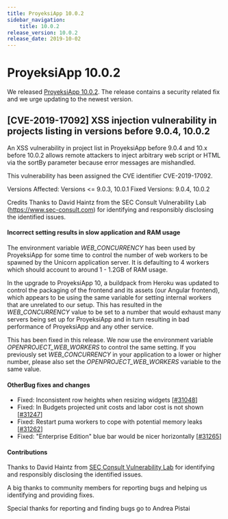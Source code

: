 ```yaml
---
title: ProyeksiApp 10.0.2
sidebar_navigation:
    title: 10.0.2
release_version: 10.0.2
release_date: 2019-10-02
---
```


# ProyeksiApp 10.0.2

We released [ProyeksiApp 10.0.2](https://community.openproject.com/versions/1395).
The release contains a security related fix and we urge updating to the newest version.



## [CVE-2019-17092] XSS injection vulnerability in projects listing in versions before 9.0.4, 10.0.2

An XSS vulnerability in project list in ProyeksiApp before 9.0.4 and 10.x before 10.0.2 allows remote attackers to inject arbitrary web script or HTML via the sortBy parameter because error messages are mishandled.

This vulnerability has been assigned the CVE identifier CVE-2019-17092.

Versions Affected: Versions <= 9.0.3, 10.0.1
Fixed Versions: 9.0.4, 10.0.2

Credits
Thanks to David Haintz from the SEC Consult Vulnerability Lab (https://www.sec-consult.com) for identifying and responsibly disclosing the identified issues.

####  

#### Incorrect setting results in slow application and RAM usage

The environment variable *WEB_CONCURRENCY* has been used by ProyeksiApp for some time to control the number of web workers to be spawned by the Unicorn application server. It is defaulting to 4 workers which should account to around 1 - 1.2GB of RAM usage.

In the upgrade to ProyeksiApp 10, a buildpack from Heroku was updated to control the packaging of the frontend and its assets (our Angular frontend), which appears to be using the same variable for setting internal workers that are unrelated to our setup. This has resulted in the *WEB_CONCURRENCY* value to be set to a number that would exhaust many servers being set up for ProyeksiApp and in turn resulting in bad performance of ProyeksiApp and any other service.

This has been fixed in this release. We now use the environment variable *OPENPROJECT_WEB_WORKERS* to control the same setting. If you previously set *WEB_CONCURRENCY* in your application to a lower or higher number, please also set the *OPENPROJECT_WEB_WORKERS* variable to the same value.

####  

#### OtherBug fixes and changes

- Fixed: Inconsistent row heights when resizing widgets [[#31048](https://community.openproject.com/wp/31048)]
- Fixed: In Budgets projected unit costs and labor cost is not shown [[#31247](https://community.openproject.com/wp/31247)]
- Fixed: Restart puma workers to cope with potential memory leaks [[#31262](https://community.openproject.com/wp/31262)]
- Fixed: "Enterprise Edition" blue bar would be nicer horizontally [[#31265](https://community.openproject.com/wp/31265)]

####  

#### Contributions

Thanks to David Haintz from [SEC Consult Vulnerability Lab](https://www.sec-consult.com/) for identifying and responsibly disclosing the identified issues.

A big thanks to community members for reporting bugs and helping us identifying and providing fixes.

Special thanks for reporting and finding bugs go to Andrea Pistai
